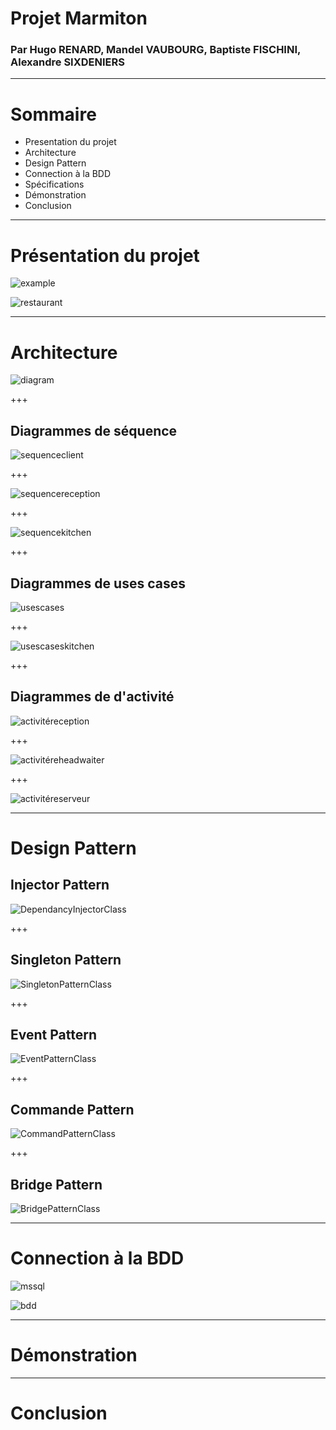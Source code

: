 # Projet Marmiton

### Par Hugo RENARD, Mandel VAUBOURG, Baptiste FISCHINI, Alexandre SIXDENIERS

---

# Sommaire

- Presentation du projet
- Architecture
- Design Pattern
- Connection à la BDD
- Spécifications
- Démonstration
- Conclusion

---

# Présentation du projet

![example](assets/img/example.jpg)

![restaurant](assets/img/restaurant.jpg)

---

# Architecture

![diagram](assets/img/diagram.png)

+++

## Diagrammes de séquence

![sequenceclient](assets/img/sequenceclient.png)

+++

![sequencereception](assets/img/sequencereception.png)

+++

![sequencekitchen](assets/img/sequencekitchen.png)

+++

## Diagrammes de uses cases

![usescases](assets/img/usescases.png)

+++

![usescaseskitchen](assets/img/usescaseskitchen.png)

+++

## Diagrammes de d'activité

![activitéreception](assets/img/activitereception.png)

+++

![activitéreheadwaiter](assets/img/activitereheadwaiter.png)

+++

![activitéreserveur](assets/img/activitereserveur.png)

---

# Design Pattern

## Injector Pattern

![DependancyInjectorClass](assets/img/DependancyInjectorClass.png)

+++

## Singleton Pattern

![SingletonPatternClass](assets/img/SingletonPatternClass.png)

+++

## Event Pattern

![EventPatternClass](assets/img/EventPatternClass.png)

+++

## Commande Pattern

![CommandPatternClass](assets/img/CommandPatternClass.png)

+++

## Bridge Pattern

![BridgePatternClass](assets/img/BridgePatternClass.png)

---

# Connection à la BDD

![mssql](assets/img/mssql.png)

![bdd](assets/img/bdd.png)

---

# Démonstration

---

# Conclusion
